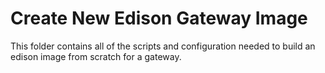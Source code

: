Create New Edison Gateway Image
===============================

This folder contains all of the scripts and configuration needed to build
an edison image from scratch for a gateway.

